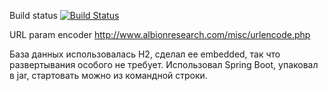 
Build status [![Build Status](https://travis-ci.org/PLGrudina/hello_contacts.svg?branch=master)](https://travis-ci.org/PLGrudina/hello_contacts)

URL param encoder http://www.albionresearch.com/misc/urlencode.php

База данных использовалась H2, сделал ее embedded, так что развертывания особого не требует.
Использовал Spring Boot, упаковал в jar, стартовать можно из командной строки. 
